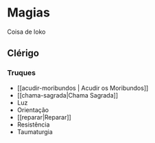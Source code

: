# Magias

Coisa de loko

## Clérigo
### Truques

- [[acudir-moribundos | Acudir os Moribundos]]
- [[chama-sagrada|Chama Sagrada]]
- Luz
- Orientação
- [[reparar|Reparar]]
- Resistência
- Taumaturgia
